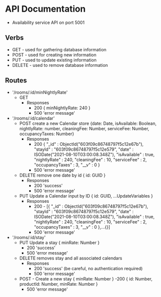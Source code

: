 # API Documentation
- Availability service API on port 5001

## Verbs

- GET - used for gathering database information
- POST - used for creating new information
- PUT - used to update existing information
- DELETE - used to remove database information

## Routes

- '/rooms/:id/minNightlyRate'
  - GET
    - Responses
      - 200 { minNightlyRate: 240 }
      - 500 'error message'
- '/rooms/:id/calendar'
  - POST create a new Calendar store {date: Date,
        isAvailable: Boolean,
        nightlyRate: number,
        cleaningFee: Number,
        serviceFee: Number,
        occupancyTaxes: Number}
    - Responses
      - 200 { "_id" : ObjectId("603f09c86748797f5c12e67b"), "stayId" : "603f09c86748797f5c12e579", "date" : ISODate("2021-08-10T03:00:08.348Z"), "isAvailable" : true, "nightlyRate" : 240, "cleaningFee" : 10, "serviceFee" : 2, "occupancyTaxes" : 3, "__v" : 0 }
      - 500 'error message'
  - DELETE remove one date by id { id: GUID }
    - Responses
      - 200 'success'
      - 500 'error message'
  - PUT Update a Calendar input by ID { id: GUID, ...UpdateVariables }
    - Responses
      - 200 - [{ "_id" : ObjectId("603f09c86748797f5c12e67b"), "stayId" : "603f09c86748797f5c12e579", "date" : ISODate("2021-08-10T03:00:08.348Z"), "isAvailable" : true, "nightlyRate" : 240, "cleaningFee" : 10, "serviceFee" : 2, "occupancyTaxes" : 3, "__v" : 0 },...{}]
      - 500 'error message'
- '/rooms/:id/stay'
  - PUT Update a stay { minRate: Number }
    - 200 'success'
    - 500 'error message'
  - DELETE removes stay and all associated calendars
    - Responses
      - 200 'success' (be careful, no authentication required)
      - 500 'error message'
  - POST - Create a new stay { minRate: Number }
      -200 {
            id: Number,
            productId: Number,
            minRate: Number
          }
      - 500 'error message'
